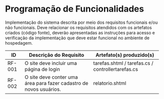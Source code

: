 # Programação de Funcionalidades


Implementação do sistema descrita por meio dos requisitos funcionais e/ou não funcionais. Deve relacionar os requisitos atendidos com os artefatos criados (código fonte), deverão apresentadas as instruções para acesso e verificação da implementação que deve estar funcional no ambiente de hospedagem.



|ID    | Descrição do Requisito  | Artefato(s) produzido(s) |
|------|-----------------------------------------|----|
|RF-001| 	O site deve incluir uma página de login | tarefas.shtml / tarefas.cs / controllertarefas.cs | 
|RF-002|  O site deve conter uma área para fazer cadastro de novos usuários. | relatorio.shtml |

